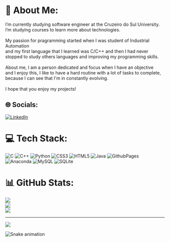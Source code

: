 # 💫 About Me:
 I’m currently studying software engineer at the Cruzeiro do Sul University.<br> I’m studying courses to learn more about technologies.<br><br> My passion for pragramming started when I was student of Industrial Automation<br>and my first language that I learned was C/C++ and then I had never<br>stopped to study others languages and improving my programming skills.<br><br>About me, I am a person dedicated and focus when I have an objective<br>and I enjoy this, I like to have a hard routine with a lot of tasks to complete,<br>because I can see that I'm in constantly evolving.<br><br>I hope that you enjoy my projects!


## 🌐 Socials:
[![LinkedIn](https://img.shields.io/badge/LinkedIn-%230077B5.svg?logo=linkedin&logoColor=white)](https://linkedin.com/in/https://www.linkedin.com/in/gustavo-almeida-82a897205/) 

# 💻 Tech Stack:
![C](https://img.shields.io/badge/c-%2300599C.svg?style=for-the-badge&logo=c&logoColor=white) ![C++](https://img.shields.io/badge/c++-%2300599C.svg?style=for-the-badge&logo=c%2B%2B&logoColor=white) ![Python](https://img.shields.io/badge/python-3670A0?style=for-the-badge&logo=python&logoColor=ffdd54) ![CSS3](https://img.shields.io/badge/css3-%231572B6.svg?style=for-the-badge&logo=css3&logoColor=white) ![HTML5](https://img.shields.io/badge/html5-%23E34F26.svg?style=for-the-badge&logo=html5&logoColor=white) ![Java](https://img.shields.io/badge/java-%23ED8B00.svg?style=for-the-badge&logo=openjdk&logoColor=white) ![GithubPages](https://img.shields.io/badge/github%20pages-121013?style=for-the-badge&logo=github&logoColor=white) ![Anaconda](https://img.shields.io/badge/Anaconda-%2344A833.svg?style=for-the-badge&logo=anaconda&logoColor=white) ![MySQL](https://img.shields.io/badge/mysql-%2300000f.svg?style=for-the-badge&logo=mysql&logoColor=white) ![SQLite](https://img.shields.io/badge/sqlite-%2307405e.svg?style=for-the-badge&logo=sqlite&logoColor=white)
# 📊 GitHub Stats:
![](https://github-readme-stats.vercel.app/api?username=gsilva1602&theme=blueberry&hide_border=false&include_all_commits=false&count_private=false)<br/>
![](https://github-readme-streak-stats.herokuapp.com/?user=gsilva1602&theme=blueberry&hide_border=false)<br/>
![](https://github-readme-stats.vercel.app/api/top-langs/?username=gsilva1602&theme=blueberry&hide_border=false&include_all_commits=false&count_private=false&layout=compact)

---
[![](https://visitcount.itsvg.in/api?id=gsilva1602&icon=4&color=0)](https://visitcount.itsvg.in)

![Snake animation](https://github.com/gsilva1602/gustavo-silva/blob/output/github-contribution-grid-snake.svg)

